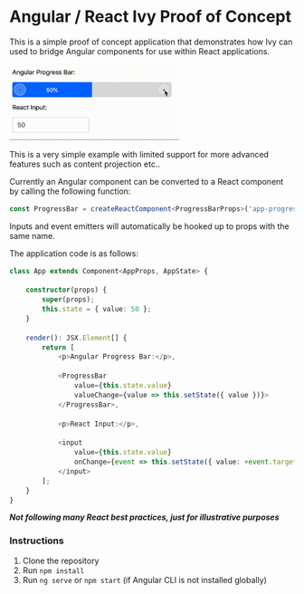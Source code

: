 # Angular / React Ivy Proof of Concept

This is a simple proof of concept application that demonstrates how Ivy can used to bridge Angular components for use within React applications.

<img width="300" src="https://github.com/ashh640/angular-react-ivy/blob/master/Clip.gif?raw=true">

This is a very simple example with limited support for more advanced features such as content projection etc..

Currently an Angular component can be converted to a React component by calling the following function:

```typescript
const ProgressBar = createReactComponent<ProgressBarProps>('app-progress-bar', ProgressBarComponent);
```

Inputs and event emitters will automatically be hooked up to props with the same name.

The application code is as follows:

```typescript
class App extends Component<AppProps, AppState> {

    constructor(props) {
        super(props);
        this.state = { value: 50 };
    }

    render(): JSX.Element[] {
        return [
            <p>Angular Progress Bar:</p>,

            <ProgressBar
                value={this.state.value}
                valueChange={value => this.setState({ value })}>
            </ProgressBar>,

            <p>React Input:</p>,

            <input
                value={this.state.value}
                onChange={event => this.setState({ value: +event.target.value })}>
            </input>
        ];
    }
}
```

***Not following many React best practices, just for illustrative purposes***


### Instructions

1. Clone the repository
2. Run `npm install`
3. Run `ng serve` or `npm start` (if Angular CLI is not installed globally)
